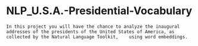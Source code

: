 # NLP_U.S.A.-Presidential-Vocabulary
    In this project you will have the chance to analyze the inaugural addresses of the presidents of the United States of America, as collected by the Natural Language Toolkit,    using word embeddings.
